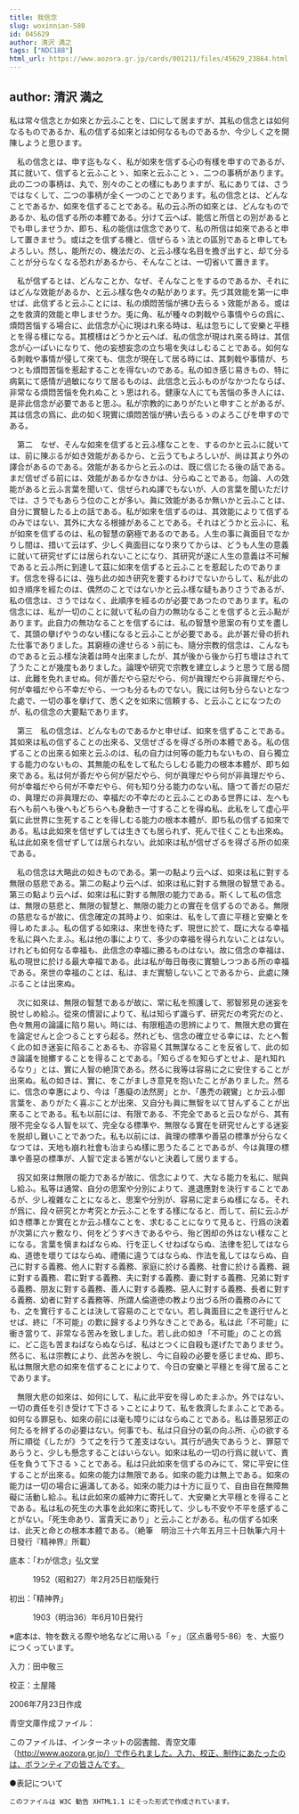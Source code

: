 ```yaml
---
title: 我信念
slug: woxinnian-580
id: 045629
author: 清沢 満之
tags: ["NDC188"]
html_url: https://www.aozora.gr.jp/cards/001211/files/45629_23864.html
---
```


## author: 清沢 満之

私は常々信念とか如來とか云ふことを、口にして居ますが、其私の信念とは如何なるものであるか、私の信ずる如來とは如何なるものであるか、今少しく之を開陳しようと思ひます。

　私の信念とは、申す迄もなく、私が如來を信ずる心の有樣を申すのであるが、其に就いて、信ずると云ふことゝ、如來と云ふことゝ、二つの事柄があります。此の二つの事柄は、丸で、別々のことの樣にもありますが、私にありては、さうではなくして、二つの事柄が全く一つのことであります。私の信念とは、どんなことであるか、如來を信ずることである。私の云ふ所の如來とは、どんなものであるか、私の信ずる所の本體である。分けて云へば、能信と所信との別があるとでも申しませうか、即ち、私の能信は信念でありて、私の所信は如來であると申して置きませう。或は之を信ずる機と、信ぜらるゝ法との區別であると申してもよろしい。然し、能所だの、機法だの、と云ふ樣な名目を擔ぎ出すと、却て分ることが分らなくなる恐れがあるから、そんなことは、一切省いて置きます。

　私が信ずるとは、どんなことか、なぜ、そんなことをするのであるか、それにはどんな效能があるか、と云ふ樣な色々の點があります。先づ其效能を第一に申せば、此信ずると云ふことには、私の煩悶苦惱が拂ひ去らるゝ效能がある。或は之を救濟的效能と申しませうか。兎に角、私が種々の刺戟やら事情やらの爲に、煩悶苦惱する場合に、此信念が心に現はれ來る時は、私は忽ちにして安樂と平穩とを得る樣になる。其模樣はどうかと云へば、私の信念が現はれ來る時は、其信念が心一ぱいになりて、他の妄想妄念の立ち場を失はしむることである。如何なる刺戟や事情が侵して來ても、信念が現在して居る時には、其刺戟や事情が、ちつとも煩悶苦惱を惹起することを得ないのである。私の如き感じ易きもの、特に病氣にて感情が過敏になりて居るものは、此信念と云ふものがなかつたならば、非常なる煩悶苦惱を免れぬことゝ思はれる。健康な人にても苦惱の多き人には、是非此信念が必要であると思ふ。私が宗教的にありがたいと申すことがあるが、其は信念の爲に、此の如く現實に煩悶苦惱が拂い去らるゝのよろこびを申すのである。

　第二　なぜ、そんな如來を信ずると云ふ樣なことを、するのかと云ふに就いては、前に陳ぶるが如き效能があるから、と云うてもよろしいが、尚ほ其より外の譯合があるのである。效能があるからと云ふのは、既に信じたる後の話である。まだ信ぜざる前には、效能があるかなきかは、分らぬことである。勿論、人の效能があると云ふ言葉を聞いて、信ぜられぬ譯でもないが、人の言葉を聞いただけでは、さうでもあらう位のことが多い。眞に效能があるか無いかと云ふことは、自分に實驗したる上の話である。私が如來を信ずるのは、其效能によりて信ずるのみではない、其外に大なる根據があることである。それはどうかと云ふに、私が如來を信ずるのは、私の智慧の窮極であるのである。人生の事に眞面目でなかりし間は、措いて云はず、少しく眞面目になり來りてからは、どうも人生の意義に就いて研究せずには居られないことになり、其研究が遂に人生の意義は不可解であると云ふ所に到達して茲に如來を信ずると云ふことを惹起したのであります。信念を得るには、強ち此の如き研究を要するわけでないからして、私が此の如き順序を經たのは、偶然のことではないかと云ふ樣な疑もありさうであるが、私の信念は、さうではなく、此順序を經るのが必要であつたのであります。私の信念には、私が一切のことに就いて私の自力の無功なることを信ずると云ふ點があります。此自力の無功なることを信ずるには、私の智慧や思案の有り丈を盡して、其頭の擧げやうのない樣になると云ふことが必要である。此が甚だ骨の折れた仕事でありました。其窮極の達せらるゝ前にも、隨分宗教的信念は、こんなものであると云ふ樣な決着は時々出來ましたが、其が後から後から打ち壞はされて了うたことが幾度もありました。論理や研究で宗教を建立しようと思うて居る間は、此難を免れませぬ。何が善だやら惡だやら、何が眞理だやら非眞理だやら、何が幸福だやら不幸だやら、一つも分るものでない。我には何も分らないとなつた處で、一切の事を擧げて、悉く之を如來に信頼する、と云ふことになつたのが、私の信念の大要點であります。

　第三　私の信念は、どんなものであるかと申せば、如來を信ずることである。其如來は私の信ずることの出來る、又信ぜざるを得ざる所の本體である。私の信ずることの出來る如來と云ふのは、私の自力は何等の能力もないもの、自ら獨立する能力のないもの、其無能の私をして私たらしむる能力の根本本體が、即ち如來である。私は何が善だやら何が惡だやら、何が眞理だやら何が非眞理だやら、何が幸福だやら何が不幸だやら、何も知り分る能力のない私、隨つて善だの惡だの、眞理だの非眞理だの、幸福だの不幸だのと云ふことのある世界には、左へも右へも前へも後へもどちらへも身動き一寸することを得ぬ私、此私をして虚心平氣に此世界に生死することを得しむる能力の根本本體が、即ち私の信ずる如來である。私は此如來を信ぜずしては生きても居られず、死んで往くことも出來ぬ。私は此如來を信ぜずしては居られない。此如來は私が信ぜざるを得ざる所の如來である。

　私の信念は大略此の如きものである。第一の點より云へば、如來は私に對する無限の慈悲である。第二の點より云へば、如來は私に對する無限の智慧である。第三の點より云へば、如來は私に對する無限の能力である。斯くして私の信念は、無限の慈悲と、無限の智慧と、無限の能力との實在を信ずるのである。無限の慈悲なるが故に、信念確定の其時より、如來は、私をして直に平穩と安樂とを得しめたまふ。私の信ずる如來は、來世を待たず、現世に於て、既に大なる幸福を私に與へたまふ。私は他の事によりて、多少の幸福を得られないことはない。けれども如何なる幸福も、此信念の幸福に勝るものはない。故に信念の幸福は、私の現世に於ける最大幸福である。此は私が毎日毎夜に實驗しつつある所の幸福である。來世の幸福のことは、私は、まだ實驗しないことであるから、此處に陳ぶることは出來ぬ。

　次に如來は、無限の智慧であるが故に、常に私を照護して、邪智邪見の迷妄を脱せしめ給ふ。從來の慣習によりて、私は知らず識らず、研究だの考究だのと、色々無用の論議に陷り易い。時には、有限粗造の思辨によりて、無限大悲の實在を論定せんと企つることすら起る。然れども、信念の確立せる幸には、たとへ暫く此の如き迷妄に陷ることあるも、亦容易く其無謀なることを反省して、此の如き論議を抛擲することを得ることである。「知らざるを知らずとせよ、是れ知れるなり」とは、實に人智の絶頂である。然るに我等は容易に之に安住することが出來ぬ。私の如きは、實に、をこがましき意見を抱いたことがありました。然るに、信念の幸惠により、今は「愚癡の法然房」とか、「愚禿の親鸞」とか云ふ御言葉を、ありがたく喜ぶことが出來、又自分も眞に無智を以て甘んずることが出來ることである。私も以前には、有限である、不完全であると云ひながら、其有限不完全なる人智を以て、完全なる標準や、無限なる實在を研究せんとする迷妄を脱却し難いことであつた。私も以前には、眞理の標準や善惡の標準が分らなくなつては、天地も崩れ社會も治まらぬ樣に思うたることであるが、今は眞理の標準や善惡の標準が、人智で定まる筈がないと決着して居りまする。

　扨又如來は無限の能力であるが故に、信念によりて、大なる能力を私に、賦與し給ふ。私等は通常、自分の思案や分別によりて、進退應對を決行することであるが、少し複雜なことになると、思案や分別が、容易に定まらぬ樣になる。それが爲に、段々研究とか考究とか云ふことをする樣になると、而して、前に云ふが如き標準とか實在とか云ふ樣なことを、求むることになりて見ると、行爲の決着が次第に六ヶ敷なり、何をどうすべきであるやら、殆ど困却の外はない樣なことになる。言葉を愼まねばならぬ、行を正しくせねばならぬ、法律を犯してはならぬ、道徳を壞りてはならぬ、禮儀に違うてはならぬ、作法を亂してはならぬ、自己に對する義務、他人に對する義務、家庭に於ける義務、社會に於ける義務、親に對する義務、君に對する義務、夫に對する義務、妻に對する義務、兄弟に對する義務、朋友に對する義務、善人に對する義務、惡人に對する義務、長者に對する義務、幼者に對する義務等、所謂人倫道徳の教より出づる所の義務のみにても、之を實行することは決して容易のことでない。若し眞面目に之を遂行せんとせば、終に「不可能」の歎に歸するより外なきことである。私は此「不可能」に衝き當りて、非常なる苦みを致しました。若し此の如き「不可能」のことの爲に、どこ迄も苦まねばならぬならば、私はとつくに自殺も遂げたでありませう。然るに、私は宗教により、此苦みを脱し、今に自殺の必要を感じませぬ、即ち、私は無限大悲の如來を信ずることによりて、今日の安樂と平穩とを得て居ることであります。

　無限大悲の如來は、如何にして、私に此平安を得しめたまふか。外ではない、一切の責任を引き受けて下さるゝことによりて、私を救濟したまふことである。如何なる罪惡も、如來の前には毫も障りにはならぬことである。私は善惡邪正の何たるを辨ずるの必要はない。何事でも、私は只自分の氣の向ふ所、心の欲する所に順從《したが》うて之を行うて差支はない。其行が過失であらうと、罪惡であらうと、少しも懸念することはいらない。如來は私の一切の行爲に就いて、責任を負うて下さるゝことである。私は只此如來を信ずるのみにて、常に平安に住することが出來る。如來の能力は無限である。如來の能力は無上である。如來の能力は一切の場合に遍滿してある。如來の能力は十方に亘りて、自由自在無障無礙に活動し給ふ。私は此如來の威神力に寄托して、大安樂と大平穩とを得ることである。私は私の死生の大事を此如來に寄托して、少しも不安や不平を感ずることがない。「死生命あり、富貴天にあり」と云ふことがある。私の信ずる如來は、此天と命との根本本體である。（絶筆　明治三十六年五月三十日執筆六月十日發行『精神界』所載）













底本：「わが信念」弘文堂


　　　1952（昭和27）年2月25日初版発行

初出：「精神界」

　　　1903（明治36）年6月10日発行

※底本は、物を数える際や地名などに用いる「ヶ」（区点番号5-86）を、大振りにつくっています。

入力：田中敬三

校正：土屋隆

2006年7月23日作成

青空文庫作成ファイル：

このファイルは、インターネットの図書館、青空文庫（http://www.aozora.gr.jp/）で作られました。入力、校正、制作にあたったのは、ボランティアの皆さんです。











●表記について


	このファイルは W3C 勧告 XHTML1.1 にそった形式で作成されています。